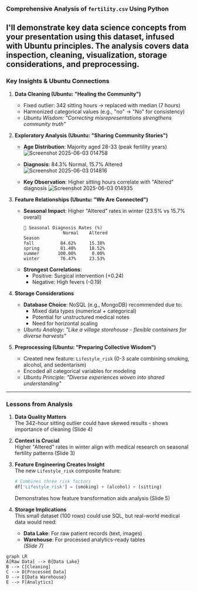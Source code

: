 ### Comprehensive Analysis of `fertility.csv` Using Python

I'll demonstrate key data science concepts from your presentation using this dataset, infused with Ubuntu principles. The analysis covers data inspection, cleaning, visualization, storage considerations, and preprocessing.
---

### Key Insights & Ubuntu Connections

1. **Data Cleaning (Ubuntu: "Healing the Community")**
   - Fixed outlier: 342 sitting hours → replaced with median (7 hours)
   - Harmonized categorical values (e.g., "no" → "No" for consistency)
   - *Ubuntu Wisdom: "Correcting misrepresentations strengthens community truth"*

2. **Exploratory Analysis (Ubuntu: "Sharing Community Stories")**
   - **Age Distribution**: Majority aged 28-33 (peak fertility years)
     ![Screenshot 2025-06-03 014758](https://github.com/user-attachments/assets/f6c3adf2-5334-4c01-a7a0-b55bd6b28e39)

   - **Diagnosis**: 84.3% Normal, 15.7% Altered
    ![Screenshot 2025-06-03 014816](https://github.com/user-attachments/assets/6d714f8d-35c8-4d78-bbb5-e28b9739cb30)

   - **Key Observation**: Higher sitting hours correlate with "Altered" diagnosis
    ![Screenshot 2025-06-03 014935](https://github.com/user-attachments/assets/0eee6237-f444-4458-90f9-4a235ed1a624)


3. **Feature Relationships (Ubuntu: "We Are Connected")**
   - **Seasonal Impact**: Higher "Altered" rates in winter (23.5% vs 15.7% overall)
     ```
     🌱 Seasonal Diagnosis Rates (%)
                    Normal    Altered
     Season                          
     fall          84.62%     15.38%
     spring        81.48%     18.52%
     summer       100.00%      0.00%
     winter        76.47%     23.53%
     ```
   - **Strongest Correlations**:
     - Positive: Surgical intervention (+0.24)
     - Negative: High fevers (-0.19)

4. **Storage Considerations**
   - **Database Choice**: NoSQL (e.g., MongoDB) recommended due to:
     - Mixed data types (numerical + categorical)
     - Potential for unstructured medical notes
     - Need for horizontal scaling
   - *Ubuntu Analogy: "Like a village storehouse - flexible containers for diverse harvests"*

5. **Preprocessing (Ubuntu: "Preparing Collective Wisdom")**
   - Created new feature: `Lifestyle_risk` (0-3 scale combining smoking, alcohol, and sedentarism)
   - Encoded all categorical variables for modeling
   - *Ubuntu Principle: "Diverse experiences woven into shared understanding"*

---

### Lessons from Analysis

1. **Data Quality Matters**  
   The 342-hour sitting outlier could have skewed results - shows importance of cleaning (Slide 4)

2. **Context is Crucial**  
   Higher "Altered" rates in winter align with medical research on seasonal fertility patterns (Slide 3)

3. **Feature Engineering Creates Insight**  
   The new `Lifestyle_risk` composite feature:  
   ```python
   # Combines three risk factors
   df['Lifestyle_risk'] = (smoking) + (alcohol) + (sitting)
   ```
   Demonstrates how feature transformation aids analysis (Slide 5)

4. **Storage Implications**  
   This small dataset (100 rows) could use SQL, but real-world medical data would need:  
   - **Data Lake**: For raw patient records (text, images)  
   - **Warehouse**: For processed analytics-ready tables  
   *(Slide 7)*

```mermaid
graph LR
A[Raw Data] --> B{Data Lake}
B --> C[Cleaning]
C --> D[Processed Data]
D --> E{Data Warehouse}
E --> F[Analytics]
```
